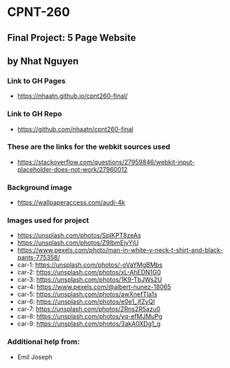 # CPNT-260
## Final Project: 5 Page Website
## by Nhat Nguyen

### Link to GH Pages
- https://nhaatn.github.io/cpnt260-final/

### Link to GH Repo
- https://github.com/nhaatn/cpnt260-final

### These are the links for the webkit sources used
- https://stackoverflow.com/questions/27959846/webkit-input-placeholder-does-not-work/27960012

### Background image 
- https://wallpaperaccess.com/audi-4k

### Images used for project
- https://unsplash.com/photos/SpIKPT8zeAs
- https://unsplash.com/photos/Z9lbmEjyYjU
- https://www.pexels.com/photo/man-in-white-v-neck-t-shirt-and-black-pants-775358/
- car-1: https://unsplash.com/photos/-oVaYMgBMbs
- car-2: https://unsplash.com/photos/xL-AhEDN1G0
- car-3: https://unsplash.com/photos/1K9-TbJWs2U
- car-4: https://www.pexels.com/@albert-nunez-18065
- car-5: https://unsplash.com/photos/awXnefTIa1s
- car-6: https://unsplash.com/photos/e0e1_jfZyQI
- car-7: https://unsplash.com/photos/ZRns2R5azu0
- car-8: https://unsplash.com/photos/yq-efMJMuPg
- car-9: https://unsplash.com/photos/3akA0XDg1_g

### Additional help from:
- Emil Joseph 